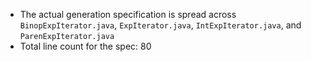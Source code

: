 - The actual generation specification is spread across `BinopExpIterator.java`, `ExpIterator.java`, `IntExpIterator.java`, and `ParenExpIterator.java`
- Total line count for the spec: 80

